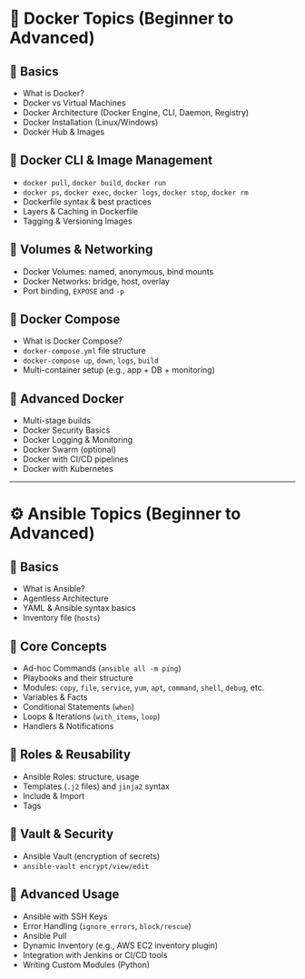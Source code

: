 # 🐳 Docker Topics (Beginner to Advanced)

## 🔹 Basics
- What is Docker?
- Docker vs Virtual Machines
- Docker Architecture (Docker Engine, CLI, Daemon, Registry)
- Docker Installation (Linux/Windows)
- Docker Hub & Images

## 🔹 Docker CLI & Image Management
- `docker pull`, `docker build`, `docker run`
- `docker ps`, `docker exec`, `docker logs`, `docker stop`, `docker rm`
- Dockerfile syntax & best practices
- Layers & Caching in Dockerfile
- Tagging & Versioning Images

## 🔹 Volumes & Networking
- Docker Volumes: named, anonymous, bind mounts
- Docker Networks: bridge, host, overlay
- Port binding, `EXPOSE` and `-p`

## 🔹 Docker Compose
- What is Docker Compose?
- `docker-compose.yml` file structure
- `docker-compose up`, `down`, `logs`, `build`
- Multi-container setup (e.g., app + DB + monitoring)

## 🔹 Advanced Docker
- Multi-stage builds
- Docker Security Basics
- Docker Logging & Monitoring
- Docker Swarm (optional)
- Docker with CI/CD pipelines
- Docker with Kubernetes

---

# ⚙️ Ansible Topics (Beginner to Advanced)

## 🔹 Basics
- What is Ansible?
- Agentless Architecture
- YAML & Ansible syntax basics
- Inventory file (`hosts`)

## 🔹 Core Concepts
- Ad-hoc Commands (`ansible all -m ping`)
- Playbooks and their structure
- Modules: `copy`, `file`, `service`, `yum`, `apt`, `command`, `shell`, `debug`, etc.
- Variables & Facts
- Conditional Statements (`when`)
- Loops & Iterations (`with_items`, `loop`)
- Handlers & Notifications

## 🔹 Roles & Reusability
- Ansible Roles: structure, usage
- Templates (`.j2` files) and `jinja2` syntax
- Include & Import
- Tags

## 🔹 Vault & Security
- Ansible Vault (encryption of secrets)
- `ansible-vault encrypt/view/edit`

## 🔹 Advanced Usage
- Ansible with SSH Keys
- Error Handling (`ignore_errors`, `block/rescue`)
- Ansible Pull
- Dynamic Inventory (e.g., AWS EC2 inventory plugin)
- Integration with Jenkins or CI/CD tools
- Writing Custom Modules (Python)
